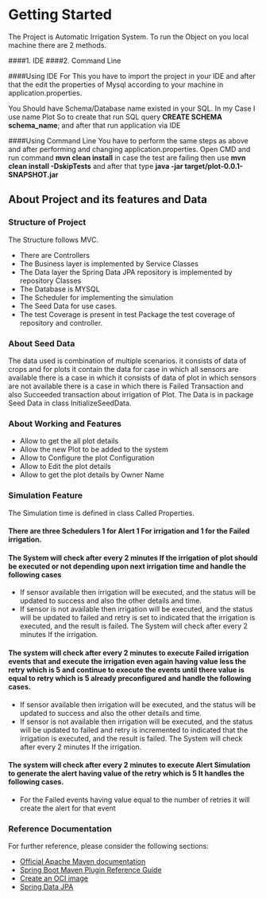 # Getting Started

The Project is Automatic Irrigation System. To run the Object on you local machine there are 2 methods.

####1. IDE
####2. Command Line

####Using IDE 
For This you have to import the project in your IDE and after that the edit the properties of Mysql according 
to your machine in application.properties. 

You Should have Schema/Database name existed in your SQL. In my Case I use name Plot
So to create that run SQL query **CREATE SCHEMA schema_name**; and after that run application via IDE

####Using Command Line
You have to perform the same steps as above and  after performing and changing application.properties. Open CMD
and run command  **mvn clean install** in case the test are failing then use **mvn clean install -DskipTests** and after that type **java -jar target/plot-0.0.1-SNAPSHOT.jar**



## About Project and its features and Data

### Structure of  Project
The Structure follows MVC.
* There are Controllers
* The Business layer is implemented by Service Classes
* The Data layer the Spring Data JPA repository is implemented by repository Classes
* The Database is MYSQL
* The Scheduler for implementing the simulation
* The Seed Data for use cases.
* The test Coverage is present in test Package the test coverage of repository and controller.

### About Seed Data
The data used is combination of multiple scenarios.
it consists of data of crops and for plots it contain
the data for case in which all sensors are available there is a
case in which it consists of data of plot in which sensors are not
available there is a case in which there is Failed Transaction and also Succeeded transaction about irrigation of Plot.
The Data is in package Seed Data in class InitializeSeedData. 

### About Working and Features
* Allow to get the all plot details
* Allow the new Plot to be added to the system
* Allow to Configure the plot Configuration
* Allow to Edit the plot details
* Allow to get the plot details by Owner Name
### Simulation Feature
The Simulation time is defined in class Called Properties. 
#### There are three Schedulers 1 for Alert 1 For irrigation and 1 for the Failed irrigation.
#### The System will check after every 2 minutes If the irrigation of plot should be executed or not depending upon next irrigation time and handle the following cases
* If sensor available then irrigation will be executed, and the status will be updated to success and
  also the other details and time.
* If sensor is not available then irrigation will be executed, and the status will be updated to failed and retry is set to indicated that the irrigation is executed, and 
  the result is failed. 
  The System will check after every 2 minutes If the irrigation.
  
#### The system will check after every 2 minutes to execute Failed irrigation events that and execute the irrigation even again having value less the retry which is 5 and continue to execute the events until there value is equal to retry which is 5 already preconfigured and handle the following cases. 
* If sensor available then irrigation will be executed, and the status will be updated to success and
  also the other details and time.
* If sensor is not available then irrigation will be executed, and the status will be updated to failed and retry is incremented to indicated that the irrigation is executed, and
  the result is failed.
  The System will check after every 2 minutes If the irrigation.
  
#### The system will check after every 2 minutes to execute Alert Simulation to generate the alert having value of the retry which is 5 It handles the following cases.
* For the Failed events having value equal to the number of retries it will create the alert for that event



### Reference Documentation

For further reference, please consider the following sections:

* [Official Apache Maven documentation](https://maven.apache.org/guides/index.html)
* [Spring Boot Maven Plugin Reference Guide](https://docs.spring.io/spring-boot/docs/2.7.1/maven-plugin/reference/html/)
* [Create an OCI image](https://docs.spring.io/spring-boot/docs/2.7.1/maven-plugin/reference/html/#build-image)
* [Spring Data JPA](https://docs.spring.io/spring-boot/docs/2.7.1/reference/htmlsingle/#data.sql.jpa-and-spring-data)
